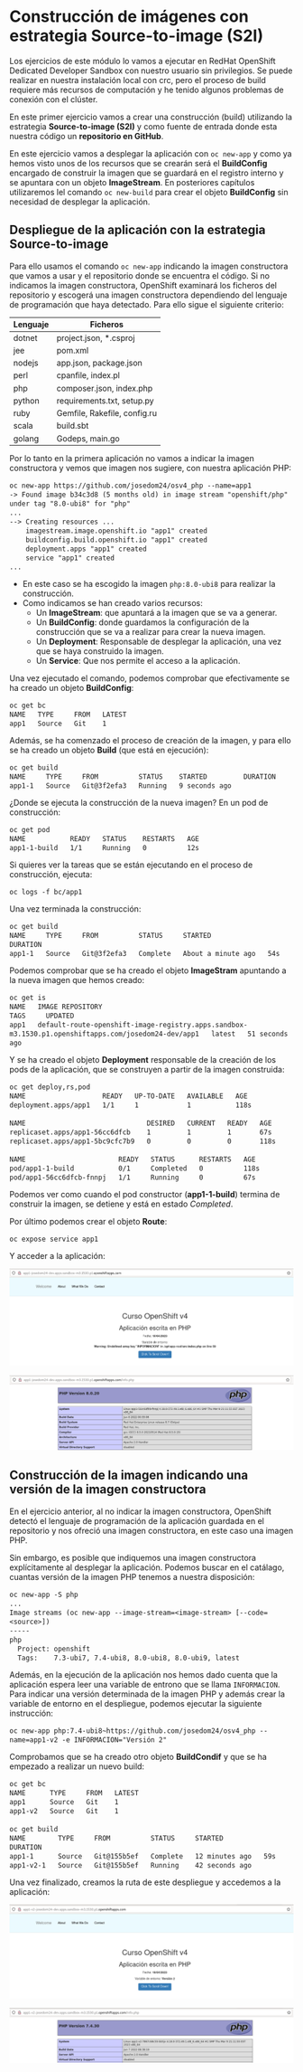 # Construcción de imágenes con estrategia Source-to-image (S2I)

Los ejercicios de este módulo lo vamos a ejecutar en RedHat OpenShift Dedicated Developer Sandbox con nuestro usuario sin privilegios. Se puede realizar en nuestra instalación local con crc, pero el proceso de build requiere más recursos de computación y he tenido algunos problemas de conexión con el clúster.

En este primer ejercicio vamos a crear una construcción (build) utilizando la estrategia **Source-to-image (S2I)** y como fuente de entrada donde esta nuestra código un **repositorio en GitHub**. 

En este ejercicio vamos a desplegar la aplicación con `oc new-app` y como ya hemos visto unos de los recursos que se crearán será el **BuildConfig** encargado de construir la imagen que se guardará en el registro interno y se apuntara con un objeto **ImageStream**. En posteriores capítulos utilizaremos lel comando `oc new-build` para crear el objeto **BuildConfig** sin necesidad de desplegar la aplicación.

## Despliegue de la aplicación con la estrategia Source-to-image

Para ello usamos el comando `oc new-app` indicando la imagen constructora que vamos a usar y el repositorio donde se encuentra el código. Si no indicamos la imagen constructora, OpenShift examinará los ficheros del repositorio y escogerá una imagen constructora dependiendo del lenguaje de programación que haya detectado. Para ello sigue el siguiente criterio:

|Lenguaje|Ficheros|
|--------|-----------|
|dotnet|project.json, *.csproj|
|jee|pom.xml|
|nodejs|app.json, package.json|
|perl|cpanfile, index.pl|
|php|composer.json, index.php|
|python|requirements.txt, setup.py|
|ruby|Gemfile, Rakefile, config.ru|
|scala|build.sbt|
|golang|Godeps, main.go|

Por lo tanto en la primera aplicación no vamos a indicar la imagen constructora y vemos que imagen nos sugiere, con nuestra aplicación PHP:

    oc new-app https://github.com/josedom24/osv4_php --name=app1
    -> Found image b34c3d8 (5 months old) in image stream "openshift/php" under tag "8.0-ubi8" for "php"
    ...
    --> Creating resources ...
        imagestream.image.openshift.io "app1" created
        buildconfig.build.openshift.io "app1" created
        deployment.apps "app1" created
        service "app1" created
    ...

* En este caso se ha escogido la imagen `php:8.0-ubi8` para realizar la construcción.
* Como indicamos se han creado varios recursos:
    * Un **ImageStream**: que apuntará a la imagen que se va a generar.
    * Un **BuildConfig**: donde guardamos la configuración de la construcción que se va a realizar para crear la nueva imagen.
    * Un **Deployment**: Responsable de desplegar la aplicación, una vez que se haya construido la imagen.
    * Un **Service**: Que nos permite el acceso a la aplicación.

Una vez ejecutado el comando, podemos comprobar que efectivamente se ha creado un objeto **BuildConfig**:

    oc get bc
    NAME   TYPE     FROM   LATEST
    app1   Source   Git    1

Además, se ha comenzado el proceso de creación de la imagen, y para ello se ha creado un objeto **Build** (que está en ejecución):

    oc get build
    NAME     TYPE     FROM          STATUS    STARTED         DURATION
    app1-1   Source   Git@3f2efa3   Running   9 seconds ago   

¿Donde se ejecuta la construcción de la nueva imagen? En un pod de construcción:

    oc get pod
    NAME           READY   STATUS    RESTARTS   AGE
    app1-1-build   1/1     Running   0          12s

Si quieres ver la tareas que se están ejecutando en el proceso de construcción, ejecuta:

    oc logs -f bc/app1

Una vez terminada la construcción:

    oc get build
    NAME     TYPE     FROM          STATUS     STARTED              DURATION
    app1-1   Source   Git@3f2efa3   Complete   About a minute ago   54s

Podemos comprobar que se ha creado el objeto **ImageStram** apuntando a la nueva imagen que hemos creado:

    oc get is
    NAME   IMAGE REPOSITORY                                                                                      TAGS     UPDATED
    app1   default-route-openshift-image-registry.apps.sandbox-m3.1530.p1.openshiftapps.com/josedom24-dev/app1   latest   51 seconds ago

Y se ha creado el objeto **Deployment** responsable de la creación de los pods de la aplicación, que se construyen a partir de la imagen construida:

    oc get deploy,rs,pod
    NAME                   READY   UP-TO-DATE   AVAILABLE   AGE
    deployment.apps/app1   1/1     1            1           118s

    NAME                              DESIRED   CURRENT   READY   AGE
    replicaset.apps/app1-56cc6dfcb    1         1         1       67s
    replicaset.apps/app1-5bc9cfc7b9   0         0         0       118s

    NAME                       READY   STATUS      RESTARTS   AGE
    pod/app1-1-build           0/1     Completed   0          118s
    pod/app1-56cc6dfcb-fnnpj   1/1     Running     0          67s

Podemos ver como cuando el pod constructor (**app1-1-build**) termina de construir la imagen, se detiene y está en estado *Completed*.

Por último podemos crear el objeto **Route**:

    oc expose service app1

Y acceder a la aplicación:

![app1](img/app1-1.png)

![app1](img/app1-2.png)

## Construcción de la imagen indicando una versión de la imagen constructora

En el ejercicio anterior, al no indicar la imagen constructora, OpenShift detectó el lenguaje de programación de la aplicación guardada en el repositorio y nos ofreció una imagen constructora, en este caso una imagen PHP.

Sin embargo, es posible que indiquemos una imagen constructora explícitamente al desplegar la aplicación. Podemos buscar en el catálago, cuantas versión de la imagen PHP tenemos a nuestra disposición:

    oc new-app -S php
    ...
    Image streams (oc new-app --image-stream=<image-stream> [--code=<source>])
    -----
    php
      Project: openshift
      Tags:    7.3-ubi7, 7.4-ubi8, 8.0-ubi8, 8.0-ubi9, latest

Además, en la ejecución de la aplicación nos hemos dado cuenta que la aplicación espera leer una variable de entrono que se llama `INFORMACION`. Para indicar una versión determinada de la imagen PHP y además crear la variable de entorno en el despliegue, podemos ejecutar la siguiente instrucción:

    oc new-app php:7.4-ubi8~https://github.com/josedom24/osv4_php --name=app1-v2 -e INFORMACION="Versión 2"

Comprobamos que se ha creado otro objeto **BuildCondif** y que se ha empezado a realizar un nuevo build:

    oc get bc
    NAME      TYPE     FROM   LATEST
    app1      Source   Git    1
    app1-v2   Source   Git    1

    oc get build
    NAME        TYPE     FROM          STATUS     STARTED          DURATION
    app1-1      Source   Git@155b5ef   Complete   12 minutes ago   59s
    app1-v2-1   Source   Git@155b5ef   Running    42 seconds ago   

Una vez finalizado, creamos la ruta de este despliegue y accedemos a la aplicación:

![app1](img/app1-v2-1.png)

![app1](img/app1-v2-2.png)